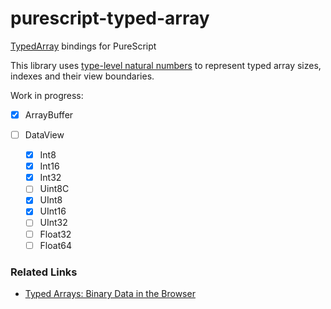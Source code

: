 # purescript-typed-array

[TypedArray](http://www.ecma-international.org/ecma-262/6.0/#sec-typedarray-objects) bindings for PureScript

This library uses [type-level natural numbers](https://pursuit.purescript.org/packages/purescript-typelevel/3.0.0/docs/Data.Typelevel.Num) to represent typed array sizes, indexes and their view boundaries.

Work in progress:

- [x] ArrayBuffer
- [ ] DataView

  - [x] Int8
  - [x] Int16
  - [x] Int32
  - [ ] Uint8C
  - [x] UInt8
  - [x] UInt16
  - [ ] UInt32
  - [ ] Float32
  - [ ] Float64

### Related Links

* [Typed Arrays: Binary Data in the Browser](https://www.html5rocks.com/en/tutorials/webgl/typed_arrays/)
